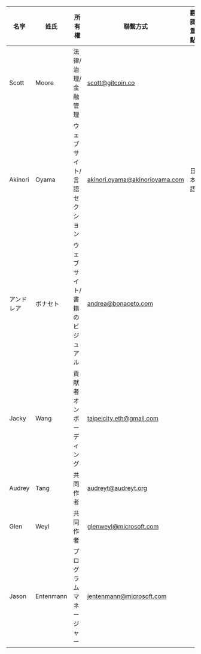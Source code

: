 | 名字 | 姓氏 | 所有權 | 聯繫方式 | 翻譯重點 | 責任 | 備註 |
| ---------- | --------- | --------------------------------- | ------------------------------ | ------------------ | ---------------- | ---- |
| Scott      | Moore     | 法律/治理/金融管理 | scott@gitcoin.co               |                    |                  |      |
| Akinori    | Oyama     | ウェブサイト/言語セクション          | akinori.oyama@akinorioyama.com | 日本語           |                  |      |
| アンドレア | ボナセト | ウェブサイト/書籍のビジュアル | andrea@bonaceto.com | | | |
| Jacky      | Wang      | 貢献者オンボーディング            | taipeicity.eth@gmail.com       |                    |                  |      |
| Audrey     | Tang      | 共同作者                         | audreyt@audreyt.org            |                    |                  |      |
| Glen       | Weyl      | 共同作者                         | glenweyl@microsoft.com         |                    |                  |      |
| Jason      | Entenmann | プログラムマネージャー                   | jentenmann@microsoft.com       |                    |                  |      |
